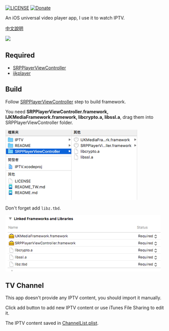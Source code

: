 [![LICENSE](https://img.shields.io/badge/License-MIT-green.svg?style=flat-square)](LICENSE)
[![Donate](https://img.shields.io/badge/Donate-PayPal-yellow.svg?style=flat-square)](https://www.paypal.com/cgi-bin/webscr?cmd=_s-xclick&hosted_button_id=LC58N7VZUST5N)


An iOS universal video player app, I use it to watch IPTV.

[中文說明][0]

![](README/1.png)


## Required ##
- [SRPPlayerViewController][2]
- [ijkplayer][3]


## Build ##
Follow [SRPPlayerViewController][2] step to build framework.

You need **SRPPlayerViewController.framework, IJKMediaFramework.framework, libcrypto.a, libssl.a**, drag them into SRPPlayerViewController folder.

![](README/2.png)

Don't forget add `libz.tbd`.

![](README/3.png)


## TV Channel ##
This app doesn't provide any IPTV content, you should import it manually.

Click add button to add new IPTV content or use iTunes File Sharing to edit it.

The IPTV content saved in [ChannelList.plist][1].






[0]: README_TW.md
[1]: IPTV/ChannelList.plist "ChannelList.plist"
[2]: https://github.com/shinrenpan/SRPPlayerViewController "SRPPlayerViewController"
[3]: https://github.com/Bilibili/ijkplayer "ijkplayer"
